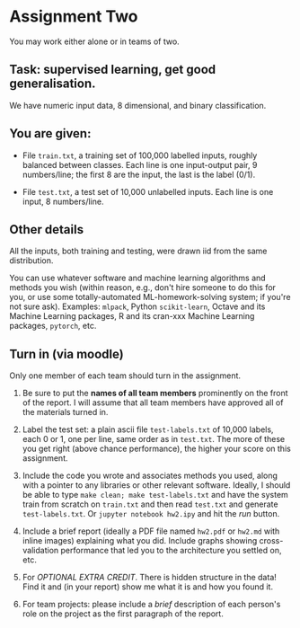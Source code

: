 # Assignment Two

You may work either alone or in teams of two.

## Task: supervised learning, get good generalisation.

We have numeric input data, 8 dimensional, and binary classification.

## You are given:

* File `train.txt`, a training set of 100,000 labelled inputs, roughly balanced between classes. Each line is one input-output pair, 9 numbers/line; the first 8 are the input, the last is the label (0/1).

* File `test.txt`, a test set of 10,000 unlabelled inputs.  Each line is one input, 8 numbers/line.

## Other details

All the inputs, both training and testing, were drawn iid from the same distribution.

You can use whatever software and machine learning algorithms and methods you wish (within reason, e.g., don't hire someone to do this for you, or use some totally-automated ML-homework-solving system; if you're not sure ask).  Examples: `mlpack`, Python `scikit-learn`, Octave and its Machine Learning packages, R and its cran-xxx Machine Learning packages, `pytorch`, etc.

## Turn in (via moodle)

Only one member of each team should turn in the assignment.

1. Be sure to put the **names of all team members** prominently on the front of the report. I will assume that all team members have approved all of the materials turned in.

2. Label the test set: a plain ascii file `test-labels.txt` of 10,000 labels, each 0 or 1, one per line, same order as in `test.txt`. The more of these you get right (above chance performance), the higher your score on this assignment.

3. Include the code you wrote and associates methods you used, along with a pointer to any libraries or other relevant software.  Ideally, I should be able to type `make clean; make test-labels.txt` and have the system train from scratch on `train.txt` and then read `test.txt` and generate `test-labels.txt`. Or `jupyter notebook hw2.ipy` and hit the *run* button.

4. Include a brief report (ideally a PDF file named `hw2.pdf` or `hw2.md` with inline images) explaining what you did.  Include graphs showing cross-validation performance that led you to the architecture you settled on, etc.

5. For *OPTIONAL EXTRA CREDIT*.  There is hidden structure in the data!  Find it and (in your report) show me what it is and how you found it.

6. For team projects: please include a *brief* description of each person's role on the project as the first paragraph of the report.
